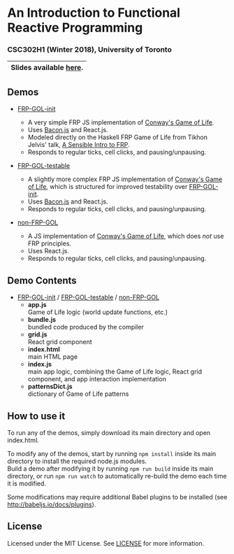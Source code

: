 # An Introduction to Functional Reactive Programming
### CSC302H1 (Winter 2018), University of Toronto

| Slides available [here](https://docs.google.com/presentation/d/e/2PACX-1vQ06TaoEe3o9Xu7FluNigjqaKwXreoPj4xYgZ-ZCAw4cXlMSPpEqAH0re11eP2_uzw7N_hpEZ33gWsG/pub?start=false&loop=false&delayms=3000). |
| ------------- |


## Demos
- [FRP-GOL-init](FRP-GOL-init)
  - A very simple FRP JS implementation of [Conway's Game of Life](https://en.wikipedia.org/wiki/Conway's_Game_of_Life).
  - Uses [Bacon.js](https://github.com/baconjs/bacon.js) and React.js.
  - Modeled directly on the Haskell FRP Game of Life from Tikhon Jelvis' talk, [A Sensible Intro to FRP](https://begriffs.com/posts/2016-07-27-tikhon-on-frp.html).
  - Responds to regular ticks, cell clicks, and pausing/unpausing.

- [FRP-GOL-testable](FRP-GOL-testable)
  - A slightly more complex FRP JS implementation of [Conway's Game of Life](https://en.wikipedia.org/wiki/Conway's_Game_of_Life), which is structured for improved testability over [FRP-GOL-init](FRP-GOL-init).
  - Uses [Bacon.js](https://github.com/baconjs/bacon.js) and React.js.
  - Responds to regular ticks, cell clicks, and pausing/unpausing.

- [non-FRP-GOL](non-FRP-GOL)
  - A JS implementation of [Conway's Game of Life](https://en.wikipedia.org/wiki/Conway's_Game_of_Life), which does *not* use FRP principles.
  - Uses React.js.
  - Responds to regular ticks, cell clicks, and pausing/unpausing.

## Demo Contents
- [FRP-GOL-init](FRP-GOL-init) / [FRP-GOL-testable](FRP-GOL-testable) / [non-FRP-GOL](non-FRP-GOL)
  - **app.js**  
  Game of Life logic (world update functions, etc.)
  - **bundle.js**  
  bundled code produced by the compiler
  - **grid.js**  
  React grid component
  - **index.html**  
  main HTML page
  - **index.js**  
  main app logic, combining the Game of Life logic, React grid component, and app interaction implementation
  - **patternsDict.js**  
  dictionary of Game of Life patterns

## How to use it
To run any of the demos, simply download its main directory and open index.html.

To modify any of the demos, start by running `npm install` inside its main directory to install the required node.js modules.  
Build a demo after modifying it by running `npm run build` inside its main directory, or run `npm run watch` to automatically re-build the demo each time it is modified.

Some modifications may require additional Babel plugins to be installed (see http://babeljs.io/docs/plugins).

## License
Licensed under the MIT License. See [LICENSE](LICENSE) for more information.
